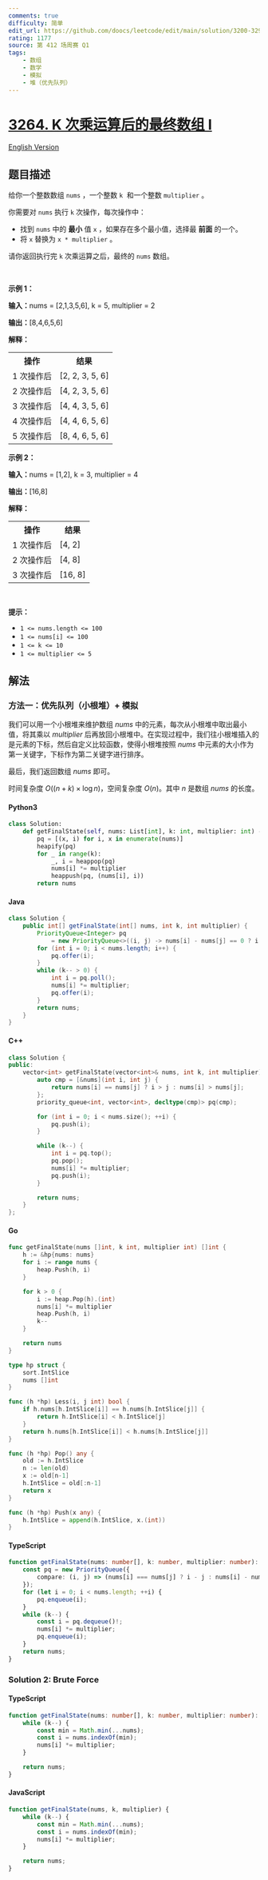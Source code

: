 ```yaml
---
comments: true
difficulty: 简单
edit_url: https://github.com/doocs/leetcode/edit/main/solution/3200-3299/3264.Final%20Array%20State%20After%20K%20Multiplication%20Operations%20I/README.md
rating: 1177
source: 第 412 场周赛 Q1
tags:
    - 数组
    - 数学
    - 模拟
    - 堆（优先队列）
---
```


<!-- problem:start -->

# [3264. K 次乘运算后的最终数组 I](https://leetcode.cn/problems/final-array-state-after-k-multiplication-operations-i)

[English Version](/solution/3200-3299/3264.Final%20Array%20State%20After%20K%20Multiplication%20Operations%20I/README_EN.md)

## 题目描述

<!-- description:start -->

<p>给你一个整数数组&nbsp;<code>nums</code>&nbsp;，一个整数&nbsp;<code>k</code>&nbsp;&nbsp;和一个整数&nbsp;<code>multiplier</code>&nbsp;。</p>

<p>你需要对 <code>nums</code>&nbsp;执行 <code>k</code>&nbsp;次操作，每次操作中：</p>

<ul>
	<li>找到 <code>nums</code>&nbsp;中的 <strong>最小</strong>&nbsp;值&nbsp;<code>x</code>&nbsp;，如果存在多个最小值，选择最 <strong>前面</strong>&nbsp;的一个。</li>
	<li>将 <code>x</code>&nbsp;替换为&nbsp;<code>x * multiplier</code>&nbsp;。</li>
</ul>

<p>请你返回执行完 <code>k</code>&nbsp;次乘运算之后，最终的 <code>nums</code>&nbsp;数组。</p>

<p>&nbsp;</p>

<p><strong class="example">示例 1：</strong></p>

<div class="example-block">
<p><span class="example-io"><b>输入：</b>nums = [2,1,3,5,6], k = 5, multiplier = 2</span></p>

<p><span class="example-io"><b>输出：</b>[8,4,6,5,6]</span></p>

<p><strong>解释：</strong></p>

<table>
	<tbody>
		<tr>
			<th>操作</th>
			<th>结果</th>
		</tr>
		<tr>
			<td>1 次操作后</td>
			<td>[2, 2, 3, 5, 6]</td>
		</tr>
		<tr>
			<td>2 次操作后</td>
			<td>[4, 2, 3, 5, 6]</td>
		</tr>
		<tr>
			<td>3 次操作后</td>
			<td>[4, 4, 3, 5, 6]</td>
		</tr>
		<tr>
			<td>4 次操作后</td>
			<td>[4, 4, 6, 5, 6]</td>
		</tr>
		<tr>
			<td>5 次操作后</td>
			<td>[8, 4, 6, 5, 6]</td>
		</tr>
	</tbody>
</table>
</div>

<p><strong class="example">示例 2：</strong></p>

<div class="example-block">
<p><span class="example-io"><b>输入：</b></span>nums = [1,2], k = 3, multiplier = 4</p>

<p><span class="example-io"><b>输出：</b></span>[16,8]</p>

<p><strong>解释：</strong></p>

<table>
	<tbody>
		<tr>
			<th>操作</th>
			<th>结果</th>
		</tr>
		<tr>
			<td>1 次操作后</td>
			<td>[4, 2]</td>
		</tr>
		<tr>
			<td>2 次操作后</td>
			<td>[4, 8]</td>
		</tr>
		<tr>
			<td>3 次操作后</td>
			<td>[16, 8]</td>
		</tr>
	</tbody>
</table>
</div>

<p>&nbsp;</p>

<p><strong>提示：</strong></p>

<ul>
	<li><code>1 &lt;= nums.length &lt;= 100</code></li>
	<li><code>1 &lt;= nums[i] &lt;= 100</code></li>
	<li><code>1 &lt;= k &lt;= 10</code></li>
	<li><code>1 &lt;= multiplier &lt;= 5</code></li>
</ul>

<!-- description:end -->

## 解法

<!-- solution:start -->

### 方法一：优先队列（小根堆）+ 模拟

我们可以用一个小根堆来维护数组 $\textit{nums}$ 中的元素，每次从小根堆中取出最小值，将其乘以 $\textit{multiplier}$ 后再放回小根堆中。在实现过程中，我们往小根堆插入的是元素的下标，然后自定义比较函数，使得小根堆按照 $\textit{nums}$ 中元素的大小作为第一关键字，下标作为第二关键字进行排序。

最后，我们返回数组 $\textit{nums}$ 即可。

时间复杂度 $O((n + k) \times \log n)$，空间复杂度 $O(n)$。其中 $n$ 是数组 $\textit{nums}$ 的长度。

<!-- tabs:start -->

#### Python3

```python
class Solution:
    def getFinalState(self, nums: List[int], k: int, multiplier: int) -> List[int]:
        pq = [(x, i) for i, x in enumerate(nums)]
        heapify(pq)
        for _ in range(k):
            _, i = heappop(pq)
            nums[i] *= multiplier
            heappush(pq, (nums[i], i))
        return nums
```

#### Java

```java
class Solution {
    public int[] getFinalState(int[] nums, int k, int multiplier) {
        PriorityQueue<Integer> pq
            = new PriorityQueue<>((i, j) -> nums[i] - nums[j] == 0 ? i - j : nums[i] - nums[j]);
        for (int i = 0; i < nums.length; i++) {
            pq.offer(i);
        }
        while (k-- > 0) {
            int i = pq.poll();
            nums[i] *= multiplier;
            pq.offer(i);
        }
        return nums;
    }
}
```

#### C++

```cpp
class Solution {
public:
    vector<int> getFinalState(vector<int>& nums, int k, int multiplier) {
        auto cmp = [&nums](int i, int j) {
            return nums[i] == nums[j] ? i > j : nums[i] > nums[j];
        };
        priority_queue<int, vector<int>, decltype(cmp)> pq(cmp);

        for (int i = 0; i < nums.size(); ++i) {
            pq.push(i);
        }

        while (k--) {
            int i = pq.top();
            pq.pop();
            nums[i] *= multiplier;
            pq.push(i);
        }

        return nums;
    }
};
```

#### Go

```go
func getFinalState(nums []int, k int, multiplier int) []int {
	h := &hp{nums: nums}
	for i := range nums {
		heap.Push(h, i)
	}

	for k > 0 {
		i := heap.Pop(h).(int)
		nums[i] *= multiplier
		heap.Push(h, i)
		k--
	}

	return nums
}

type hp struct {
	sort.IntSlice
	nums []int
}

func (h *hp) Less(i, j int) bool {
	if h.nums[h.IntSlice[i]] == h.nums[h.IntSlice[j]] {
		return h.IntSlice[i] < h.IntSlice[j]
	}
	return h.nums[h.IntSlice[i]] < h.nums[h.IntSlice[j]]
}

func (h *hp) Pop() any {
	old := h.IntSlice
	n := len(old)
	x := old[n-1]
	h.IntSlice = old[:n-1]
	return x
}

func (h *hp) Push(x any) {
	h.IntSlice = append(h.IntSlice, x.(int))
}
```

#### TypeScript

```ts
function getFinalState(nums: number[], k: number, multiplier: number): number[] {
    const pq = new PriorityQueue({
        compare: (i, j) => (nums[i] === nums[j] ? i - j : nums[i] - nums[j]),
    });
    for (let i = 0; i < nums.length; ++i) {
        pq.enqueue(i);
    }
    while (k--) {
        const i = pq.dequeue()!;
        nums[i] *= multiplier;
        pq.enqueue(i);
    }
    return nums;
}
```

<!-- tabs:end -->

<!-- solution:end -->

<!-- solution:start -->

### Solution 2: Brute Force

<!-- tabs:start -->

#### TypeScript

```ts
function getFinalState(nums: number[], k: number, multiplier: number): number[] {
    while (k--) {
        const min = Math.min(...nums);
        const i = nums.indexOf(min);
        nums[i] *= multiplier;
    }

    return nums;
}
```

#### JavaScript

```js
function getFinalState(nums, k, multiplier) {
    while (k--) {
        const min = Math.min(...nums);
        const i = nums.indexOf(min);
        nums[i] *= multiplier;
    }

    return nums;
}
```

<!-- tabs:end -->

<!-- solution:end -->

<!-- problem:end -->
